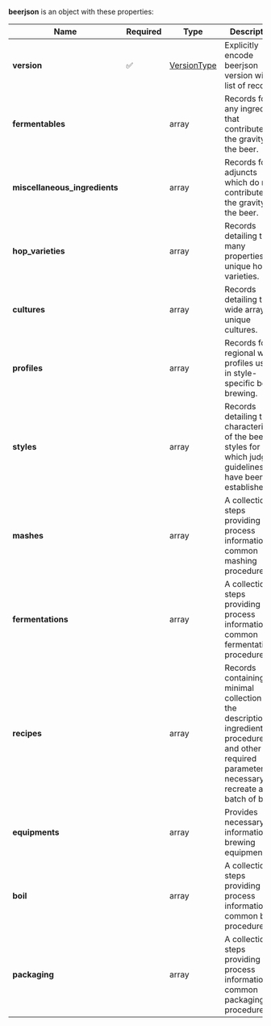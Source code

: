 **beerjson** is an object with these properties:

|Name|Required|Type|Description|
|--|--|--|--|
| **version** | :white_check_mark: | [VersionType](measureable_units.json.md#versiontype)| Explicitly encode beerjson version within list of records. |
| **fermentables** |  | array| Records for any ingredient that contributes to the gravity of the beer. |
| **miscellaneous_ingredients** |  | array| Records for adjuncts which do not contribute to the gravity of the beer. |
| **hop_varieties** |  | array| Records detailing the many properties of unique hop varieties. |
| **cultures** |  | array| Records detailing the wide array of unique cultures. |
| **profiles** |  | array| Records for regional water profiles used in style-specific beer brewing. |
| **styles** |  | array| Records detailing the characteristics of the beer styles for which judging guidelines have been established. |
| **mashes** |  | array| A collection of steps providing process information for common mashing procedures. |
| **fermentations** |  | array| A collection of steps providing process information for common fermentation procedures. |
| **recipes** |  | array| Records containing a minimal collection of the description of ingredients, procedures and other required parameters necessary to recreate a batch of beer. |
| **equipments** |  | array| Provides necessary information for brewing equipment. |
| **boil** |  | array| A collection of steps providing process information for common boil procedures. |
| **packaging** |  | array| A collection of steps providing process information for common packaging procedures. |

